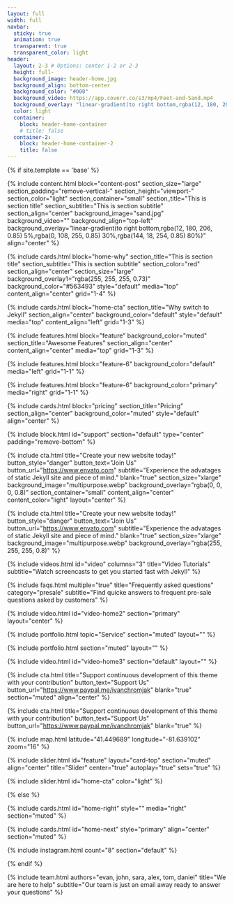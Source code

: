 ```yaml
---
layout: full
width: full
navbar:
  sticky: true
  animation: true
  transparent: true
  transparent_color: light
header:
  layout: 2-3 # Options: center 1-2 or 2-3
  height: full-
  background_image: header-home.jpg
  background_align: bottom-center
  background_color: "#000"
  background_video: https://app.coverr.co/s3/mp4/Feet-and-Sand.mp4
  background_overlay: "linear-gradient(to right bottom,rgba(12, 180, 206, 0.85) 5%,rgba(0, 108, 255, 0.85) 30%,rgba(144, 18, 254, 0.85) 80%)"
  color: light
  container:
    block: header-home-container
    # title: false
  container-2:
    block: header-home-container-2
    title: false
---
```


[comment]: # (This actually is the most platform independent comment)

{% if site.template == 'base' %}

  {% include content.html 
    block="content-post"
    section_size="large"
    section_padding="remove-vertical-"
    section_height="viewport-"
    section_color="light"
    section_container="small"
    section_title="This is section title"
    section_subtitle="This is section subtitle"
    section_align="center"
    background_image="sand.jpg"
    background_video=""
    background_align="top-left"
    background_overlay="linear-gradient(to right bottom,rgba(12, 180, 206, 0.85) 5%,rgba(0, 108, 255, 0.85) 30%,rgba(144, 18, 254, 0.85) 80%)"
    align="center" 
  %}

  {% include cards.html 
    block="home-why" 
    section_title="This is section title"
    section_subtitle="This is section subtitle"
    section_color="red"
    section_align="center"
    section_size="large"
    background_overlay1="rgba(255, 255, 255, 0.73)"
    background_color="#563493"
    style="default" 
    media="top" 
    content_align="center"
    grid="1-4"
  %}

  {% include cards.html 
    block="home-cta" 
    section_title="Why switch to Jekyll" 
    section_align="center"
    background_color="default" 
    style="default" 
    media="top" 
    content_align="left"
    grid="1-3"
  %}

  {% include features.html 
    block="feature" 
    background_color="muted" 
    section_title="Awesome Features" 
    section_align="center"
    content_align="center"
    media="top"
    grid="1-3"
  %}

  {% include features.html 
    block="feature-6" 
    background_color="default" 
    media="left"
    grid="1-1"
  %}

  {% include features.html 
    block="feature-6" 
    background_color="primary" 
    media="right"
    grid="1-1"
  %}

  {% include cards.html 
    block="pricing" 
    section_title="Pricing" 
    section_align="center"
    background_color="muted" 
    style="default"
    align="center"
  %}

  {% include block.html id="support" section="default" type="center" padding="remove-bottom" %}

  {% include cta.html 
    title="Create your new website today!" button_style="danger" button_text="Join Us" button_url="https://www.envato.com" 
    subtitle="Experience the advatages of static Jekyll site and piece of mind."
    blank="true" 
    section_size="xlarge"
    background_image="multipurpose.webp"
    background_overlay="rgba(0, 0, 0, 0.8)"
    section_container="small"
    content_align="center"
    content_color="light"
    layout="center"
  %}

  {% include cta.html 
    title="Create your new website today!" button_style="danger" button_text="Join Us" button_url="https://www.envato.com" 
    subtitle="Experience the advatages of static Jekyll site and piece of mind."
    blank="true" 
    section_size="xlarge"
    background_image="multipurpose.webp"
    background_overlay="rgba(255, 255, 255, 0.8)"
  %}

  {% include videos.html id="video" columns="3" title="Video Tutorials" subtitle="Watch screencasts to get you started fast with Jekyll" %}

  {% include faqs.html multiple="true" title="Frequently asked questions" category="presale" subtitle="Find quicke answers to frequent pre-sale questions asked by customers" %}

  {% include video.html id="video-home2" section="primary" layout="center" %}

  {% include portfolio.html topic="Service" section="muted" layout="" %}

  {% include portfolio.html section="muted" layout="" %}

  {% include video.html id="video-home3" section="default" layout="" %}

  {% include cta.html title="Support continuous development of this theme with your contribution" button_text="Support Us" button_url="https://www.paypal.me/ivanchromjak" blank="true" section="muted" align="center" %}

  {% include cta.html title="Support continuous development of this theme with your contribution" button_text="Support Us" button_url="https://www.paypal.me/ivanchromjak" blank="true" %}

  {% include map.html latitude="41.449689" longitude="-81.639102" zoom="16" %}

  {% include slider.html id="feature" layout="card-top" section="muted" align="center" title="Slider" 
    center="true"
    autoplay="true"
    sets="true"
  %}

  {% include slider.html id="home-cta" color="light" %}

{% else %}

  {% include cards.html id="home-right" style="" media="right" section="muted" %}

  {% include cards.html id="home-next" style="primary" align="center" section="muted" %}

  {% include instagram.html count="8" section="default" %}

{% endif %}

{% include team.html authors="evan, john, sara, alex, tom, daniel" title="We are here to help" subtitle="Our team is just an email away ready to answer your questions" %}


<!--
background-image: linear-gradient(to right, #0acffe 0%, #495aff 100%);
background-image: linear-gradient(-225deg, #AC32E4 0%, #7918F2 48%, #4801FF 100%);
background-image: linear-gradient(-225deg, #A445B2 0%, #D41872 52%, #FF0066 100%); -->
